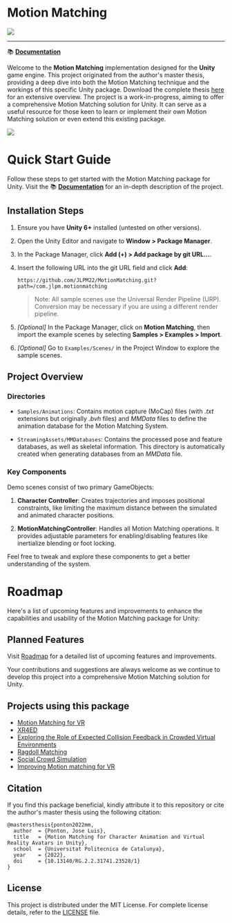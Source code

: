 # Motion Matching

![](.github/media/path_mm.jpg)

------

📚 **[Documentation](https://jlpm22.github.io/motionmatching-docs/)**

Welcome to the **Motion Matching** implementation designed for the **Unity** game engine. This project originated from the author's master thesis, providing a deep dive into both the Motion Matching technique and the workings of this specific Unity package. Download the complete thesis [here](https://www.researchgate.net/publication/363377742_Motion_Matching_for_Character_Animation_and_Virtual_Reality_Avatars_in_Unity) for an extensive overview. The project is a work-in-progress, aiming to offer a comprehensive Motion Matching solution for Unity. It can serve as a useful resource for those keen to learn or implement their own Motion Matching solution or even extend this existing package.

![](.github/media/architecture_diagram.PNG)

# Quick Start Guide

Follow these steps to get started with the Motion Matching package for Unity. Visit the 📚 **[Documentation](https://jlpm22.github.io/motionmatching-docs/)** for an in-depth description of the project.

## Installation Steps

1. Ensure you have **Unity 6+** installed (untested on other versions).

2. Open the Unity Editor and navigate to **Window > Package Manager**.

3. In the Package Manager, click **Add (+) > Add package by git URL...**.

4. Insert the following URL into the git URL field and click **Add**:
	```
	https://github.com/JLPM22/MotionMatching.git?path=/com.jlpm.motionmatching
	```

	> Note: All sample scenes use the Universal Render Pipeline (URP). Conversion may be necessary if you are using a different render pipeline.

5. *[Optional]* In the Package Manager, click on **Motion Matching**, then import the example scenes by selecting **Samples > Examples > Import**.

6. *[Optional]* Go to ``Examples/Scenes/`` in the Project Window to explore the sample scenes.

## Project Overview

### Directories

- `Samples/Animations`: Contains motion capture (MoCap) files (with *.txt* extensions but originally *.bvh* files) and *MMData* files to define the animation database for the Motion Matching System.
  
- `StreamingAssets/MMDatabases`: Contains the processed pose and feature databases, as well as skeletal information. This directory is automatically created when generating databases from an *MMData* file.

### Key Components

Demo scenes consist of two primary GameObjects:

1. **Character Controller**: Creates trajectories and imposes positional constraints, like limiting the maximum distance between the simulated and animated character positions.

2. **MotionMatchingController**: Handles all Motion Matching operations. It provides adjustable parameters for enabling/disabling features like inertialize blending or foot locking.

Feel free to tweak and explore these components to get a better understanding of the system.

# Roadmap

Here's a list of upcoming features and improvements to enhance the capabilities and usability of the Motion Matching package for Unity:

## Planned Features

Visit [Roadmap](https://jlpm22.github.io/motionmatching-docs/roadmap/) for a detailed list of upcoming features and improvements.

Your contributions and suggestions are always welcome as we continue to develop this project into a comprehensive Motion Matching solution for Unity.

## Projects using this package

- [Motion Matching for VR](https://upc-virvig.github.io/MMVR/)
- [XR4ED](https://xr4ed.eu/)
- [Exploring the Role of Expected Collision Feedback in Crowded Virtual Environments](10.1109/VR58804.2024.00068)
- [Ragdoll Matching](https://webthesis.biblio.polito.it/30986/)
- [Social Crowd Simulation](https://dl.acm.org/doi/10.1145/3677388.3696337)
- [Improving Motion matching for VR](https://purehost.bath.ac.uk/ws/portalfiles/portal/303538262/poster_9.pdf)

## Citation

If you find this package beneficial, kindly attribute it to this repository or cite the author's master thesis using the following citation:

```plaintext
@mastersthesis{ponton2022mm,
  author  = {Ponton, Jose Luis},
  title   = {Motion Matching for Character Animation and Virtual Reality Avatars in Unity},
  school  = {Universitat Politecnica de Catalunya},
  year    = {2022},
  doi     = {10.13140/RG.2.2.31741.23528/1}
}
```

## License

This project is distributed under the MIT License. For complete license details, refer to the [LICENSE](https://github.com/JLPM22/MotionMatching/blob/main/LICENSE) file.
